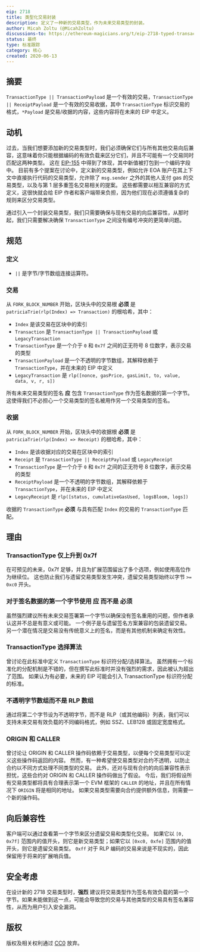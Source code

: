 ```yaml
---
eip: 2718
title: 类型化交易封装
description: 定义了一种新的交易类型，作为未来交易类型的封装。
author: Micah Zoltu (@MicahZoltu)
discussions-to: https://ethereum-magicians.org/t/eip-2718-typed-transaction-envelope/4355
status: 最终
type: 标准跟踪
category: 核心
created: 2020-06-13
---
```


## 摘要
`TransactionType || TransactionPayload` 是一个有效的交易，`TransactionType || ReceiptPayload` 是一个有效的交易收据，其中 `TransactionType` 标识交易的格式，`*Payload` 是交易/收据的内容，这些内容将在未来的 EIP 中定义。

## 动机
过去，当我们想要添加新的交易类型时，我们必须确保它们与所有其他交易向后兼容，这意味着你只能根据编码的有效负载来区分它们，并且不可能有一个交易同时匹配这两种类型。
这在 [EIP-155](./eip-155.md) 中得到了体现，其中新值被打包到一个编码字段中。
目前有多个提案在讨论中，定义新的交易类型，例如允许 EOA 账户在其上下文中直接执行代码的交易类型，允许除了 `msg.sender` 之外的其他人支付 gas 的交易类型，以及与第 1 层多重签名交易相关的提案。
这些都需要以相互兼容的方式定义，这很快就会给 EIP 作者和客户端带来负担，因为他们现在必须遵循复杂的规则来区分交易类型。

通过引入一个封装交易类型，我们只需要确保与现有交易的向后兼容性，从那时起，我们只需要解决确保 `TransactionType` 之间没有编号冲突的更简单问题。

## 规范
### 定义
* `||` 是字节/字节数组连接运算符。

### 交易
从 `FORK_BLOCK_NUMBER` 开始，区块头中的交易根 **必须** 是 `patriciaTrie(rlp(Index) => Transaction)` 的根哈希，其中：
* `Index` 是该交易在区块中的索引
* `Transaction` 是 `TransactionType || TransactionPayload` 或 `LegacyTransaction`
* `TransactionType` 是一个介于 `0` 和 `0x7f` 之间的正无符号 8 位数字，表示交易的类型
* `TransactionPayload` 是一个不透明的字节数组，其解释依赖于 `TransactionType`，并在未来的 EIP 中定义
* `LegacyTransaction` 是 `rlp([nonce, gasPrice, gasLimit, to, value, data, v, r, s])`

所有未来交易类型的签名 **应** 包含 `TransactionType` 作为签名数据的第一个字节。
这使得我们不必担心一个交易类型的签名被用作另一个交易类型的签名。

### 收据
从 `FORK_BLOCK_NUMBER` 开始，区块头中的收据根 **必须** 是 `patriciaTrie(rlp(Index) => Receipt)` 的根哈希，其中：
* `Index` 是该收据对应的交易在区块中的索引
* `Receipt` 是 `TransactionType || ReceiptPayload` 或 `LegacyReceipt`
* `TransactionType` 是一个介于 `0` 和 `0x7f` 之间的正无符号 8 位数字，表示交易的类型
* `ReceiptPayload` 是一个不透明的字节数组，其解释依赖于 `TransactionType`，并在未来的 EIP 中定义
* `LegacyReceipt` 是 `rlp([status, cumulativeGasUsed, logsBloom, logs])`

收据的 `TransactionType` **必须** 与具有匹配 `Index` 的交易的 `TransactionType` 匹配。

## 理由
### TransactionType 仅上升到 0x7f
在可预见的未来，0x7f 足够，并且为扩展范围留出了多个选项，例如使用高位作为继续位。
这也防止我们与遗留交易类型发生冲突，遗留交易类型始终以字节 `>= 0xc0` 开头。
### 对于签名数据的第一个字节使用 **应** 而不是 **必须**
虽然强烈建议所有未来交易签署第一个字节以确保没有签名重用的问题，但作者承认这并不总是有意义或可能。
一个例子是与遗留签名方案兼容的包装遗留交易。
另一个潜在情况是交易没有传统意义上的签名，而是有其他机制来确定有效性。
### TransactionType 选择算法
曾讨论在此标准中定义 `TransactionType` 标识符分配/选择算法。
虽然拥有一个标准化的分配机制是不错的，但在撰写此标准时并没有强烈的需求，因此被认为超出了范围。
如果认为有必要，未来的 EIP 可能会引入 TransactionType 标识符分配的标准。
### 不透明字节数组而不是 RLP 数组
通过将第二个字节设为不透明字节，而不是 RLP（或其他编码）列表，我们可以支持未来交易有效负载的不同编码格式，例如 SSZ、LEB128 或固定宽度格式。
### ORIGIN 和 CALLER
曾讨论让 ORIGIN 和 CALLER 操作码依赖于交易类型，以便每个交易类型可以定义这些操作码返回的内容。
然而，有一种希望使交易类型对合约不透明，以防止合约以不同方式处理不同类型的交易。
此外，还对与现有合约的向后兼容性表示担忧，这些合约对 ORIGIN 和 CALLER 操作码做出了假设。
今后，我们将假设所有交易类型都将具有合理表示第一个 EVM 框架的 `CALLER` 的地址，并且在所有情况下 `ORIGIN` 将是相同的地址。
如果交易类型需要向合约提供额外信息，则需要一个新的操作码。

## 向后兼容性
客户端可以通过查看第一个字节来区分遗留交易和类型化交易。
如果它以 `[0, 0x7f]` 范围内的值开头，则它是新交易类型；如果它以 `[0xc0, 0xfe]` 范围内的值开头，则它是遗留交易类型。
`0xff` 对于 RLP 编码的交易来说是不现实的，因此保留用于将来的扩展哨兵值。

## 安全考虑
在设计新的 2718 交易类型时，**强烈** 建议将交易类型作为签名有效负载的第一个字节。如果未能做到这一点，可能会导致您的交易与其他类型的交易具有签名兼容性，从而为用户引入安全漏洞。

## 版权
版权及相关权利通过 [CC0](../LICENSE.md) 放弃。